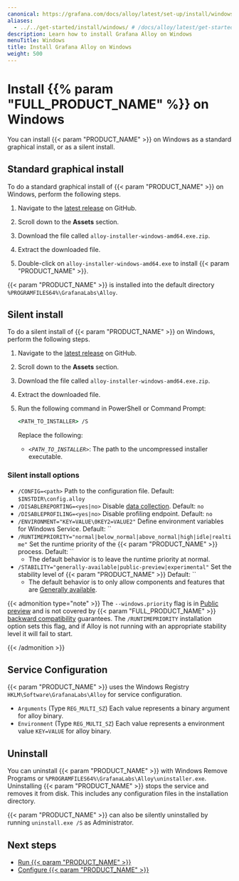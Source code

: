 ```yaml
---
canonical: https://grafana.com/docs/alloy/latest/set-up/install/windows/
aliases:
  - ../../get-started/install/windows/ # /docs/alloy/latest/get-started/install/windows/
description: Learn how to install Grafana Alloy on Windows
menuTitle: Windows
title: Install Grafana Alloy on Windows
weight: 500
---
```


# Install {{% param "FULL_PRODUCT_NAME" %}} on Windows

You can install {{< param "PRODUCT_NAME" >}} on Windows as a standard graphical install, or as a silent install.

## Standard graphical install

To do a standard graphical install of {{< param "PRODUCT_NAME" >}} on Windows, perform the following steps.

1. Navigate to the [latest release][latest] on GitHub.

1. Scroll down to the **Assets** section.

1. Download the file called `alloy-installer-windows-amd64.exe.zip`.

1. Extract the downloaded file.

1. Double-click on `alloy-installer-windows-amd64.exe` to install {{< param "PRODUCT_NAME" >}}.

{{< param "PRODUCT_NAME" >}} is installed into the default directory `%PROGRAMFILES64%\GrafanaLabs\Alloy`.

## Silent install

To do a silent install of {{< param "PRODUCT_NAME" >}} on Windows, perform the following steps.

1. Navigate to the [latest release][latest] on GitHub.

1. Scroll down to the **Assets** section.

1. Download the file called `alloy-installer-windows-amd64.exe.zip`.

1. Extract the downloaded file.

1. Run the following command in PowerShell or Command Prompt:

   ```cmd
   <PATH_TO_INSTALLER> /S
   ```

   Replace the following:

   - _`<PATH_TO_INSTALLER>`_: The path to the uncompressed installer executable.

### Silent install options

* `/CONFIG=<path>` Path to the configuration file. Default: `$INSTDIR\config.alloy`
* `/DISABLEREPORTING=<yes|no>` Disable [data collection][]. Default: `no`
* `/DISABLEPROFILING=<yes|no>` Disable profiling endpoint. Default: `no`
* `/ENVIRONMENT="KEY=VALUE\0KEY2=VALUE2"` Define environment variables for Windows Service. Default: ``
* `/RUNTIMEPRIORITY="normal|below_normal|above_normal|high|idle|realtime"` Set the runtime priority of the {{< param "PRODUCT_NAME" >}} process. Default: ``
  * The default behavior is to leave the runtime priority at normal.
* `/STABILITY="generally-available|public-preview|experimental"` Set the stability level of {{< param "PRODUCT_NAME" >}} Default: ``
  * The default behavior is to only allow components and features that are [Generally available][stability].

{{< admonition type="note" >}}
The `--windows.priority` flag is in [Public preview][stability] and is not covered by {{< param "FULL_PRODUCT_NAME" >}} [backward compatibility][] guarantees.
The `/RUNTIMEPRIORITY` installation option sets this flag, and if Alloy is not running with an appropriate stability level it will fail to start.

[stability]: https://grafana.com/docs/release-life-cycle/
[backward compatibility]: ../introduction/backward-compatibility/
{{< /admonition >}}

## Service Configuration

{{< param "PRODUCT_NAME" >}} uses the Windows Registry `HKLM\Software\GrafanaLabs\Alloy` for service configuration.

* `Arguments` (Type `REG_MULTI_SZ`) Each value represents a binary argument for alloy binary.
* `Environment` (Type `REG_MULTI_SZ`) Each value represents a environment value `KEY=VALUE` for alloy binary.

## Uninstall

You can uninstall {{< param "PRODUCT_NAME" >}} with Windows Remove Programs or `%PROGRAMFILES64%\GrafanaLabs\Alloy\uninstaller.exe`.
Uninstalling {{< param "PRODUCT_NAME" >}} stops the service and removes it from disk.
This includes any configuration files in the installation directory.

{{< param "PRODUCT_NAME" >}} can also be silently uninstalled by running `uninstall.exe /S` as Administrator.

## Next steps

* [Run {{< param "PRODUCT_NAME" >}}][Run]
* [Configure {{< param "PRODUCT_NAME" >}}][Configure]

[latest]: https://github.com/grafana/alloy/releases/latest
[data collection]: ../../../data-collection/
[Run]: ../../run/windows/
[Configure]: ../../../configure/windows/
